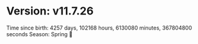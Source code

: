 # Version: v11.7.26
Time since birth: 4257 days, 102168 hours, 6130080 minutes, 367804800 seconds
Season: Spring 🌸
